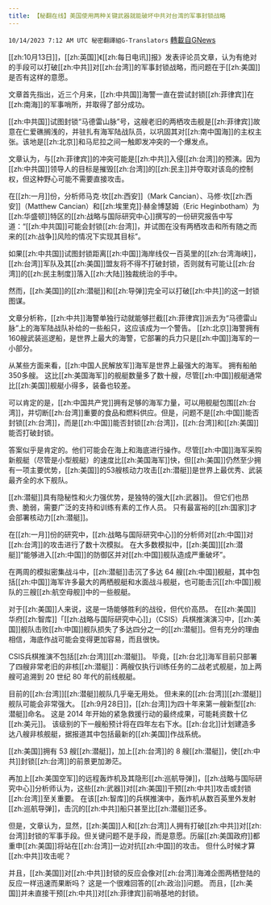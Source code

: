 ```yaml
---
title: 【秘翻在线】美国使用两种关键武器就能破坏中共对台湾的军事封锁战略
---
```

`10/14/2023 7:12 AM UTC 秘密翻譯組G-Translators` [轉載自GNews](https://gnews.org/articles/1832002)

[[zh:10月13日]]，[[zh:英国]]《[[zh:每日电讯]]报》发表评论员文章，认为有绝对的手段可以打破[[zh:中共]]对[[zh:台湾]]的军事封锁战略，而问题在于[[zh:美国]]是否有这样的意愿。

文章首先指出，近三个月来，[[zh:中共国]]海警一直在尝试封锁[[zh:菲律宾]]在[[zh:南海]]的军事哨所，并取得了部分成功。

[[zh:中共国]]试图封锁“马德雷山脉”号，这艘老旧的两栖攻击舰是[[zh:菲律宾]]故意在仁爱礁搁浅的，并驻扎有海军陆战队员，以巩固其对[[zh:南中国海]]的主权主张。该地是[[zh:北京]]和马尼拉之间一触即发冲突的一个爆发点。

文章认为，与[[zh:菲律宾]]的冲突可能是[[zh:中共]]入侵[[zh:台湾]]的预演。因为[[zh:中共国]]领导人的目标是摧毁[[zh:台湾]]的[[zh:民主]]并夺取对该岛的控制权，但这种野心可能不需要直接攻击。

在[[zh:一月]]份，分析师马克·坎[[zh:西安]]（Mark Cancian）、马修·坎[[zh:西安]]（Matthew Cancian）和[[zh:埃里克]]·赫金博瑟姆（Eric Heginbotham）为[[zh:华盛顿]]特区的[[zh:战略与国际研究中心]]撰写的一份研究报告中写道：“[[zh:中共国]]可能会封锁[[zh:台湾]]，并试图在没有两栖攻击和所有随之而来的[[zh:战争]]风险的情况下实现其目标”。

如果[[zh:中共国]]试图封锁距离[[zh:中国]]海岸线仅一百英里的[[zh:台湾海峡]]，[[zh:台湾]]军队及其[[zh:美国]]盟友将不得不打破封锁，否则就有可能让[[zh:台湾]]的[[zh:民主制度]]落入[[zh:大陆]]独裁统治的手中。

然而，[[zh:美国]]的[[zh:潜艇]]和[[zh:导弹]]完全可以打破[[zh:中共]]的这一封锁图谋。

文章分析称，[[zh:中共]]海警单独行动就能够拦截[[zh:菲律宾]]派去为“马德雷山脉”上的海军陆战队补给的一些船只，这应该成为一个警告。 [[zh:北京]]海警拥有160艘武装巡逻船，是世界上最大的海警，它部署的兵力只是[[zh:中国]]海军的一小部分。

从某些方面来看，[[zh:中国人民解放军]]海军是世界上最强大的海军。 拥有船舶350多艘。 这比[[zh:美国海军]]的舰艇数量多了数十艘，尽管[[zh:中国]]舰艇通常比[[zh:美国]]舰艇小得多，装备也较差。

可以肯定的是，[[zh:中国共产党]]拥有足够的海军力量，可以用舰艇包围[[zh:台湾]]，并切断[[zh:台湾]]重要的食品和燃料供应。但是，问题不是[[zh:中国]]能否封锁[[zh:台湾]]，而是[[zh:中国]]能否封锁[[zh:台湾]]，[[zh:台湾]]和[[zh:美国]]能否打破封锁。

答案似乎是肯定的。他们可能会在海上和海底进行操作。尽管[[zh:中国]]海军采购新舰艇（尽管是小型舰艇）的速度比[[zh:美国海军]]快，但[[zh:美国]]仍然至少拥有一项主要优势，[[zh:美国]]的53艘核动力攻击[[zh:潜艇]]是世界上最优秀、武装最齐全的水下舰队。

[[zh:潜艇]]具有隐秘性和火力强优势，是独特的强大[[zh:武器]]。 但它们也昂贵、脆弱，需要广泛的支持和训练有素的工作人员。 只有最富裕的[[zh:国家]]才会部署核动力[[zh:潜艇]]。

在[[zh:一月]]份的研究中，[[zh:战略与国际研究中心]]的分析师对[[zh:中国]]对[[zh:台湾]]的攻击进行了数十次模拟。 在大多数模拟中，[[zh:美国]][[zh:潜艇]]“能够进入[[zh:中国]]的防御区并对[[zh:中国]]舰队造成严重破坏”。

在两周的模拟密集战斗中，[[zh:潜艇]]击沉了多达 64 艘[[zh:中国]]舰艇，其中包括[[zh:中国]]海军许多最大的两栖舰艇和水面战斗舰艇，也可能击沉[[zh:中国]]舰队的三艘[[zh:航空母舰]]中的一些舰艇。

对于[[zh:美国]]人来说，这是一场能够胜利的战役，但代价高昂。 在[[zh:美国]]华府[[zh:智库]]「[[zh:战略与国际研究中心]]」（CSIS）兵棋推演演习中，[[zh:美国]]舰队击败[[zh:中国]]舰队损失了多达四分之一的[[zh:潜艇]]。但有充分的理由相信，海底作战可能会变得更加容易，而且很快。

CSIS兵棋推演不包括[[zh:台湾]][[zh:潜艇]]。 毕竟，[[zh:台北]]海军目前只部署了四艘非常老旧的非核[[zh:潜艇]]：两艘仅执行训练任务的二战老式舰艇，加上两艘可追溯到 20 世纪 80 年代的前线舰艇。

目前的[[zh:台湾]][[zh:潜艇]]舰队几乎毫无用处。 但未来的[[zh:台湾]][[zh:潜艇]]舰队可能会非常强大。  [[zh:9月28日]]，[[zh:台湾]]为四十年来第一艘新型[[zh:潜艇]]命名。 这是 2014 年开始的紧急救援行动的最终成果，可能耗资数十亿[[zh:美元]]。 该级别的下一艘船预计将在四年左右下水。[[zh:台北]]计划建造多达八艘非核舰艇，据报道其中包括最新的[[zh:美国]]作战系统。

[[zh:美国]]拥有 53 艘[[zh:潜艇]]，加上[[zh:台湾]]的 8 艘[[zh:潜艇]]，使[[zh:中共]]封锁[[zh:台湾]]的前景更加渺茫。

再加上[[zh:美国空军]]的远程轰炸机及其隐形[[zh:巡航导弹]]，[[zh:战略与国际研究中心]]分析师认为，这些[[zh:武器]]对[[zh:美国]]干预[[zh:中共]]攻击或封锁[[zh:台湾]]至关重要。 在该[[zh:智库]]的兵棋推演中，轰炸机从数百英里外发射[[zh:巡航导弹]]，击沉的[[zh:中共]]船只甚至比[[zh:潜艇]]还多。

但是，文章认为，显然，[[zh:美国]]人和[[zh:台湾]]人拥有打破[[zh:中共]]对[[zh:台湾]]封锁的军事手段。但关键问题不是手段，而是意愿。历届[[zh:美国政府]]都重申[[zh:美国]]将站在[[zh:台湾]]一边对抗[[zh:中国]]的攻击。 但什么时候才算[[zh:中共]]攻击呢？

并且，[[zh:美国]]对[[zh:中共]]封锁的反应会像对[[zh:台湾]]海滩企图两栖登陆的反应一样迅速而果断吗？ 这是一个很难回答的[[zh:政治]]问题。 而且，[[zh:美国]]并未直接干预[[zh:中共]]对[[zh:菲律宾]]前哨基地的封锁。
